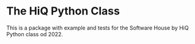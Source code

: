 # The HiQ Python Class

This is a package with example and tests for the Software House by HiQ Python
class od 2022.
